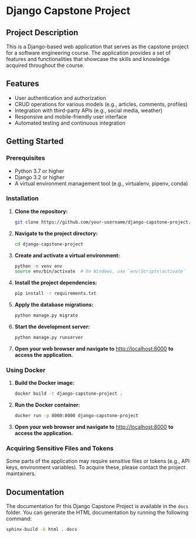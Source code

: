 # Django Capstone Project

## Project Description

This is a Django-based web application that serves as the capstone project for a software engineering course. The application provides a set of features and functionalities that showcase the skills and knowledge acquired throughout the course.

## Features

- User authentication and authorization
- CRUD operations for various models (e.g., articles, comments, profiles)
- Integration with third-party APIs (e.g., social media, weather)
- Responsive and mobile-friendly user interface
- Automated testing and continuous integration

## Getting Started

### Prerequisites

- Python 3.7 or higher
- Django 3.2 or higher
- A virtual environment management tool (e.g., virtualenv, pipenv, conda)

### Installation

1. **Clone the repository:**

    ```bash
    git clone https://github.com/your-username/django-capstone-project.git
    ```

2. **Navigate to the project directory:**

    ```bash
    cd django-capstone-project
    ```

3. **Create and activate a virtual environment:**

    ```bash
    python -m venv env
    source env/bin/activate  # On Windows, use `env\Scripts\activate`
    ```

4. **Install the project dependencies:**

    ```bash
    pip install -r requirements.txt
    ```

5. **Apply the database migrations:**

    ```bash
    python manage.py migrate
    ```

6. **Start the development server:**

    ```bash
    python manage.py runserver
    ```

7. **Open your web browser and navigate to** [http://localhost:8000](http://localhost:8000) **to access the application.**

### Using Docker

1. **Build the Docker image:**

    ```bash
    docker build -t django-capstone-project .
    ```

2. **Run the Docker container:**

    ```bash
    docker run -p 8000:8000 django-capstone-project
    ```

3. **Open your web browser and navigate to** [http://localhost:8000](http://localhost:8000) **to access the application.**

### Acquiring Sensitive Files and Tokens

Some parts of the application may require sensitive files or tokens (e.g., API keys, environment variables). To acquire these, please contact the project maintainers.

## Documentation

The documentation for this Django Capstone Project is available in the `docs` folder. You can generate the HTML documentation by running the following command:

```bash
sphinx-build -b html . docs
